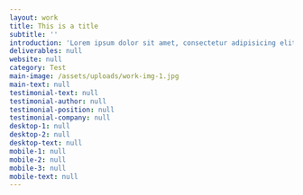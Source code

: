 ```yaml
---
layout: work
title: This is a title
subtitle: ''
introduction: 'Lorem ipsum dolor sit amet, consectetur adipisicing elit, sed do eiusmod.'
deliverables: null
website: null
category: Test
main-image: /assets/uploads/work-img-1.jpg
main-text: null
testimonial-text: null
testimonial-author: null
testimonial-position: null
testimonial-company: null
desktop-1: null
desktop-2: null
desktop-text: null
mobile-1: null
mobile-2: null
mobile-3: null
mobile-text: null
---
```


